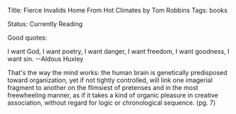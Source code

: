 Title: Fierce Invalids Home From Hot Climates by Tom Robbins
Tags: books

Status: Currently Reading

Good quotes:

I want God, I want poetry,
I want danger, I want freedom,
I want goodness, I want sin.
		--Aldous Huxley

That's the way the mind works: the human brain is genetically predisposed toward organization, yet if not tightly controlled, will link one imagerial fragment to another on the flimsiest of pretenses and in the most freewheeling manner, as if it takes a kind of organic pleasure in creative association, without regard for logic or chronological sequence. (pg. 7)


